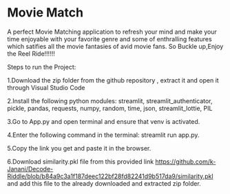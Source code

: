 # Movie Match
A perfect Movie Matching application to refresh your mind and make your time enjoyable with your favorite genre and some of  enthralling features which satifies all the movie fantasies of avid movie fans. So Buckle up,Enjoy the Reel Ride!!!!!!

Steps to run the Project:

1.Download the zip folder from the github repository , extract it and open it through Visual Studio Code

2.Install the following python modules: streamlit, streamlit_authenticator, pickle, pandas, requests, numpy, random, time, json, streamlit_lottie, PIL

3.Go to App.py and open terminal and ensure that venv is activated.

4.Enter the following command in the terminal: streamlit run app.py.

5.Copy the link you get and paste it in the browser.

6.Download similarity.pkl file from this provided link https://github.com/k-Janani/Decode-Riddle/blob/b84a9c3a1f187deec122bf28fd82241d9b517da9/similarity.pkl and add this file to the already downloaded and extracted zip folder.
